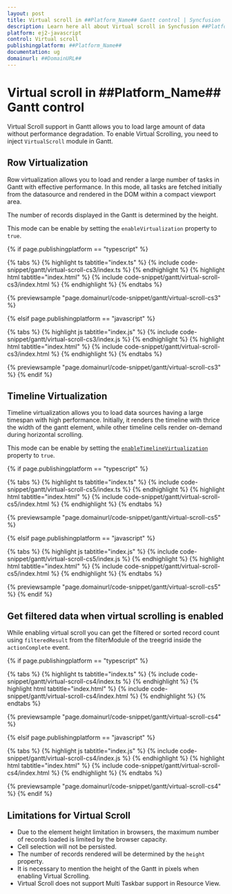 ```yaml
---
layout: post
title: Virtual scroll in ##Platform_Name## Gantt control | Syncfusion
description: Learn here all about Virtual scroll in Syncfusion ##Platform_Name## Gantt control of Syncfusion Essential JS 2 and more.
platform: ej2-javascript
control: Virtual scroll 
publishingplatform: ##Platform_Name##
documentation: ug
domainurl: ##DomainURL##
---
```


# Virtual scroll in ##Platform_Name## Gantt control

Virtual Scroll support in Gantt allows you to load large amount of data without performance degradation. To enable Virtual Scrolling, you need to inject `VirtualScroll` module in Gantt.

## Row Virtualization

Row virtualization allows you to load and render a large number of tasks in Gantt with effective performance. In this mode, all tasks are fetched initially from the datasource and rendered in the DOM within a compact viewport area.

The number of records displayed in the Gantt is determined by the height.

This mode can be enable by setting the `enableVirtualization` property to `true`.

{% if page.publishingplatform == "typescript" %}

 {% tabs %}
{% highlight ts tabtitle="index.ts" %}
{% include code-snippet/gantt/virtual-scroll-cs3/index.ts %}
{% endhighlight %}
{% highlight html tabtitle="index.html" %}
{% include code-snippet/gantt/virtual-scroll-cs3/index.html %}
{% endhighlight %}
{% endtabs %}
        
{% previewsample "page.domainurl/code-snippet/gantt/virtual-scroll-cs3" %}

{% elsif page.publishingplatform == "javascript" %}

{% tabs %}
{% highlight js tabtitle="index.js" %}
{% include code-snippet/gantt/virtual-scroll-cs3/index.js %}
{% endhighlight %}
{% highlight html tabtitle="index.html" %}
{% include code-snippet/gantt/virtual-scroll-cs3/index.html %}
{% endhighlight %}
{% endtabs %}

{% previewsample "page.domainurl/code-snippet/gantt/virtual-scroll-cs3" %}
{% endif %}

## Timeline Virtualization

Timeline virtualization allows you to load data sources having a large timespan with high performance. Initially, it renders the timeline with thrice the width of the gantt element, while other timeline cells render on-demand during horizontal scrolling.

This mode can be enable by setting the [`enableTimelineVirtualization`](../api/gantt/#enabletimelinevirtualization) property to `true`.

{% if page.publishingplatform == "typescript" %}

{% tabs %}
{% highlight ts tabtitle="index.ts" %}
{% include code-snippet/gantt/virtual-scroll-cs5/index.ts %}
{% endhighlight %}
{% highlight html tabtitle="index.html" %}
{% include code-snippet/gantt/virtual-scroll-cs5/index.html %}
{% endhighlight %}
{% endtabs %}
        
{% previewsample "page.domainurl/code-snippet/gantt/virtual-scroll-cs5" %}

{% elsif page.publishingplatform == "javascript" %}

{% tabs %}
{% highlight js tabtitle="index.js" %}
{% include code-snippet/gantt/virtual-scroll-cs5/index.js %}
{% endhighlight %}
{% highlight html tabtitle="index.html" %}
{% include code-snippet/gantt/virtual-scroll-cs5/index.html %}
{% endhighlight %}
{% endtabs %}

{% previewsample "page.domainurl/code-snippet/gantt/virtual-scroll-cs5" %}
{% endif %}

## Get filtered data when virtual scrolling is enabled

While enabling virtual scroll you can get the filtered or sorted record count using `filteredResult` from the filterModule of the treegrid inside the `actionComplete` event.

{% if page.publishingplatform == "typescript" %}

{% tabs %}
{% highlight ts tabtitle="index.ts" %}
{% include code-snippet/gantt/virtual-scroll-cs4/index.ts %}
{% endhighlight %}
{% highlight html tabtitle="index.html" %}
{% include code-snippet/gantt/virtual-scroll-cs4/index.html %}
{% endhighlight %}
{% endtabs %}
        
{% previewsample "page.domainurl/code-snippet/gantt/virtual-scroll-cs4" %}

{% elsif page.publishingplatform == "javascript" %}

{% tabs %}
{% highlight js tabtitle="index.js" %}
{% include code-snippet/gantt/virtual-scroll-cs4/index.js %}
{% endhighlight %}
{% highlight html tabtitle="index.html" %}
{% include code-snippet/gantt/virtual-scroll-cs4/index.html %}
{% endhighlight %}
{% endtabs %}

{% previewsample "page.domainurl/code-snippet/gantt/virtual-scroll-cs4" %}
{% endif %}

## Limitations for Virtual Scroll

* Due to the element height limitation in browsers, the maximum number of records loaded is limited by the browser capacity.
* Cell selection will not be persisted.
* The number of records rendered will be determined by the `height` property.
* It is necessary to mention the height of the Gantt in pixels when enabling Virtual Scrolling.
* Virtual Scroll does not support Multi Taskbar support in Resource View.
